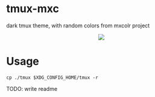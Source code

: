 # tmux-mxc
dark tmux theme, with random colors from mxcolr project

<p align="center">
  <img src="./assets/screenshots/2022-01-30-101819_2560x1080_scrot.png">
</p>

Usage
=====
```
cp ./tmux $XDG_CONFIG_HOME/tmux -r
```

TODO: write readme
